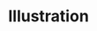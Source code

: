 ---
title: "Illustration"
draft: false
slug: "illustration"

thumbnails: [
	big: "thumbnail_illustration.jpg", 
	small: "thumbnail_illustration-s.jpg"
]

weight: "1"

header: {
	h1: "Artwork that helps your brand\n make a killer first impression.",
	img: [ 
		"hero_illustration-01.jpg", 
		"hero_illustration-02.jpg", 
		"hero_illustration-03.jpg"
	]
}

block_1: {
	h2: "Illustration is really cool\n and will make you a millionaire!"
}

block_img: "work_illustration-hey.jpg"

block_services: {
	h2: "We can do so much.",
	points: [ 
		{title: "Online assets", img: "work_illustration_icon-illustration-thing.svg"},
		{title: "Set Design", img: "work_illustration_icon-setdesign.svg"},
		{title: "Marketing assets", img: "work_illustration_icon-photoshoot.svg"},
		{title: "Window displays", img: "work_illustration_icon-illustration-thing.svg"},
		{title: "Editorial visuals", img: "work_illustration_icon-illustration-thing.svg"},
		{title: "Product advertisement", img: "work_illustration_icon-illustration-thing.svg"}
	]
}

block_double: {
	text: "Lorem ipsum dolor sit amet consectetur adipisicing elit. Ipsum, est, velit, magnam vitae molestiae nemo voluptas commodi et tempore cumque.",
	img: [ 
		{cropped: "work_illustration-ho-crop.jpg", uncropped: "work_illustration-024.jpg"}
	]
}

block_selected: {
	h2: "Selected work",
	img: [ 
		{class: "gallery-col-6 gallery-row-2", path: "work_illustration-005.jpg", alt: ""},
		{class: "gallery-col-6 gallery-row-1", path: "work_bitsnbobs-010.jpg", alt: ""},
		{class: "gallery-col-3 gallery-row-1", path: "work_illustration-001.png", alt: ""},
		{class: "gallery-col-3 gallery-row-1", path: "work_illustration-004.jpg", alt: ""},
		{class: "gallery-col-12 gallery-row-2", path: "work_illustration-019.png", alt: ""},
		{class: "gallery-col-12", path: "work_illustration-hey.jpg", alt: ""}
	]
}

block_interested: {
	title: "Interested?\nLet's get in touch!"
}

---